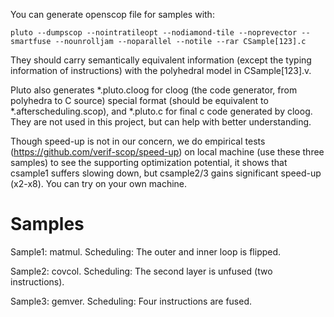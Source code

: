 You can generate openscop file for samples with:

```
pluto --dumpscop --nointratileopt --nodiamond-tile --noprevector --smartfuse --nounrolljam --noparallel --notile --rar CSample[123].c
```

They should carry semantically equivalent information (except the typing information of instructions) with the polyhedral model in CSample[123].v.  

Pluto also generates *.pluto.cloog for cloog (the code generator, from polyhedra to C source) special format (should be equivalent to *.afterscheduling.scop), and *.pluto.c for final c code generated by cloog. They are not used in this project, but can help with better understanding.

Though speed-up is not in our concern, we do empirical tests (https://github.com/verif-scop/speed-up) on local machine (use these three samples) to see the supporting optimization potential, it shows that csample1 suffers slowing down, but csample2/3 gains significant speed-up (x2-x8). You can try on your own machine.

# Samples

Sample1: matmul. Scheduling: The outer and inner loop is flipped.

Sample2: covcol. Scheduling: The second layer is unfused (two instructions).

Sample3: gemver. Scheduling: Four instructions are fused.
